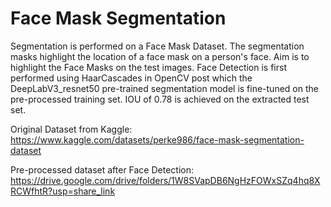 # Face Mask Segmentation

Segmentation is performed on a Face Mask Dataset. The segmentation masks highlight the location of a face mask on a person's face. Aim is to highlight the Face Masks on the test images. Face Detection is first performed using HaarCascades in OpenCV post which the DeepLabV3_resnet50 pre-trained segmentation model is fine-tuned on the pre-processed training set. IOU of 0.78 is achieved on the extracted test set. 

Original Dataset from Kaggle: https://www.kaggle.com/datasets/perke986/face-mask-segmentation-dataset

Pre-processed dataset after Face Detection: https://drive.google.com/drive/folders/1W8SVapDB6NgHzFOWxSZq4hq8XRCWfhtR?usp=share_link
